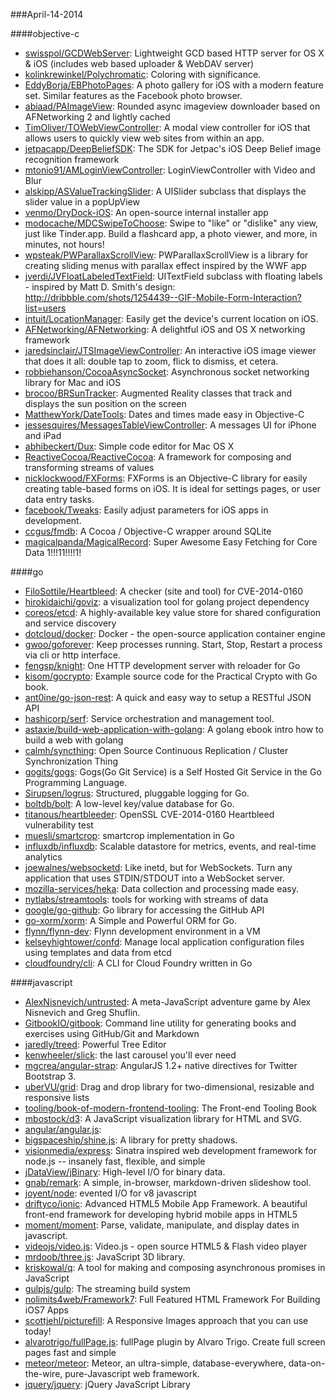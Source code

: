 ###April-14-2014

####objective-c
* [swisspol/GCDWebServer](https://github.com/swisspol/GCDWebServer): Lightweight GCD based HTTP server for OS X & iOS (includes web based uploader & WebDAV server)
* [kolinkrewinkel/Polychromatic](https://github.com/kolinkrewinkel/Polychromatic): Coloring with significance.
* [EddyBorja/EBPhotoPages](https://github.com/EddyBorja/EBPhotoPages): A photo gallery for iOS with a modern feature set. Similar features as the Facebook photo browser.
* [abiaad/PAImageView](https://github.com/abiaad/PAImageView): Rounded async imageview downloader based on AFNetworking 2 and lightly cached
* [TimOliver/TOWebViewController](https://github.com/TimOliver/TOWebViewController): A modal view controller for iOS that allows users to quickly view web sites from within an app.
* [jetpacapp/DeepBeliefSDK](https://github.com/jetpacapp/DeepBeliefSDK): The SDK for Jetpac's iOS Deep Belief image recognition framework
* [mtonio91/AMLoginViewController](https://github.com/mtonio91/AMLoginViewController): LoginViewController with Video and Blur
* [alskipp/ASValueTrackingSlider](https://github.com/alskipp/ASValueTrackingSlider): A UISlider subclass that displays the slider value in a popUpView
* [venmo/DryDock-iOS](https://github.com/venmo/DryDock-iOS): An open-source internal installer app
* [modocache/MDCSwipeToChoose](https://github.com/modocache/MDCSwipeToChoose): Swipe to "like" or "dislike" any view, just like Tinder.app. Build a flashcard app, a photo viewer, and more, in minutes, not hours!
* [wpsteak/PWParallaxScrollView](https://github.com/wpsteak/PWParallaxScrollView): PWParallaxScrollView is a library for creating sliding menus with parallax effect inspired by the WWF app
* [jverdi/JVFloatLabeledTextField](https://github.com/jverdi/JVFloatLabeledTextField): UITextField subclass with floating labels - inspired by Matt D. Smith's design: http://dribbble.com/shots/1254439--GIF-Mobile-Form-Interaction?list=users
* [intuit/LocationManager](https://github.com/intuit/LocationManager): Easily get the device's current location on iOS.
* [AFNetworking/AFNetworking](https://github.com/AFNetworking/AFNetworking): A delightful iOS and OS X networking framework
* [jaredsinclair/JTSImageViewController](https://github.com/jaredsinclair/JTSImageViewController): An interactive iOS image viewer that does it all: double tap to zoom, flick to dismiss, et cetera.
* [robbiehanson/CocoaAsyncSocket](https://github.com/robbiehanson/CocoaAsyncSocket): Asynchronous socket networking library for Mac and iOS
* [brocoo/BRSunTracker](https://github.com/brocoo/BRSunTracker): Augmented Reality classes that track and displays the sun position on the screen
* [MatthewYork/DateTools](https://github.com/MatthewYork/DateTools): Dates and times made easy in Objective-C
* [jessesquires/MessagesTableViewController](https://github.com/jessesquires/MessagesTableViewController): A messages UI for iPhone and iPad
* [abhibeckert/Dux](https://github.com/abhibeckert/Dux): Simple code editor for Mac OS X
* [ReactiveCocoa/ReactiveCocoa](https://github.com/ReactiveCocoa/ReactiveCocoa): A framework for composing and transforming streams of values
* [nicklockwood/FXForms](https://github.com/nicklockwood/FXForms):  FXForms is an Objective-C library for easily creating table-based forms on iOS. It is ideal for settings pages, or user data entry tasks.
* [facebook/Tweaks](https://github.com/facebook/Tweaks): Easily adjust parameters for iOS apps in development.
* [ccgus/fmdb](https://github.com/ccgus/fmdb): A Cocoa / Objective-C wrapper around SQLite
* [magicalpanda/MagicalRecord](https://github.com/magicalpanda/MagicalRecord): Super Awesome Easy Fetching for Core Data 1!!!11!!!!1!

####go
* [FiloSottile/Heartbleed](https://github.com/FiloSottile/Heartbleed): A checker (site and tool) for CVE-2014-0160
* [hirokidaichi/goviz](https://github.com/hirokidaichi/goviz): a visualization tool for golang project dependency
* [coreos/etcd](https://github.com/coreos/etcd): A highly-available key value store for shared configuration and service discovery
* [dotcloud/docker](https://github.com/dotcloud/docker): Docker - the open-source application container engine
* [gwoo/goforever](https://github.com/gwoo/goforever): Keep processes running. Start, Stop, Restart a process via cli or http interface. 
* [fengsp/knight](https://github.com/fengsp/knight): One HTTP development server with reloader for Go
* [kisom/gocrypto](https://github.com/kisom/gocrypto): Example source code for the Practical Crypto with Go book.
* [ant0ine/go-json-rest](https://github.com/ant0ine/go-json-rest): A quick and easy way to setup a RESTful JSON API
* [hashicorp/serf](https://github.com/hashicorp/serf): Service orchestration and management tool.
* [astaxie/build-web-application-with-golang](https://github.com/astaxie/build-web-application-with-golang): A golang ebook intro how to build a web with golang
* [calmh/syncthing](https://github.com/calmh/syncthing): Open Source Continuous Replication / Cluster Synchronization Thing
* [gogits/gogs](https://github.com/gogits/gogs): Gogs(Go Git Service) is a Self Hosted Git Service in the Go Programming Language.
* [Sirupsen/logrus](https://github.com/Sirupsen/logrus): Structured, pluggable logging for Go.
* [boltdb/bolt](https://github.com/boltdb/bolt): A low-level key/value database for Go.
* [titanous/heartbleeder](https://github.com/titanous/heartbleeder): OpenSSL CVE-2014-0160 Heartbleed vulnerability test
* [muesli/smartcrop](https://github.com/muesli/smartcrop): smartcrop implementation in Go
* [influxdb/influxdb](https://github.com/influxdb/influxdb): Scalable datastore for metrics, events, and real-time analytics
* [joewalnes/websocketd](https://github.com/joewalnes/websocketd): Like inetd, but for WebSockets. Turn any application that uses STDIN/STDOUT into a WebSocket server.
* [mozilla-services/heka](https://github.com/mozilla-services/heka): Data collection and processing made easy.
* [nytlabs/streamtools](https://github.com/nytlabs/streamtools): tools for working with streams of data
* [google/go-github](https://github.com/google/go-github): Go library for accessing the GitHub API
* [go-xorm/xorm](https://github.com/go-xorm/xorm): A Simple and Powerful ORM for Go.
* [flynn/flynn-dev](https://github.com/flynn/flynn-dev): Flynn development environment in a VM
* [kelseyhightower/confd](https://github.com/kelseyhightower/confd): Manage local application configuration files using templates and data from etcd
* [cloudfoundry/cli](https://github.com/cloudfoundry/cli): A CLI for Cloud Foundry written in Go

####javascript
* [AlexNisnevich/untrusted](https://github.com/AlexNisnevich/untrusted): A meta-JavaScript adventure game by Alex Nisnevich and Greg Shuflin.
* [GitbookIO/gitbook](https://github.com/GitbookIO/gitbook): Command line utility for generating books and exercises using GitHub/Git and Markdown
* [jaredly/treed](https://github.com/jaredly/treed): Powerful Tree Editor
* [kenwheeler/slick](https://github.com/kenwheeler/slick): the last carousel you'll ever need
* [mgcrea/angular-strap](https://github.com/mgcrea/angular-strap): AngularJS 1.2+ native directives for Twitter Bootstrap 3.
* [uberVU/grid](https://github.com/uberVU/grid): Drag and drop library for two-dimensional, resizable and responsive lists
* [tooling/book-of-modern-frontend-tooling](https://github.com/tooling/book-of-modern-frontend-tooling): The Front-end Tooling Book
* [mbostock/d3](https://github.com/mbostock/d3): A JavaScript visualization library for HTML and SVG.
* [angular/angular.js](https://github.com/angular/angular.js): 
* [bigspaceship/shine.js](https://github.com/bigspaceship/shine.js): A library for pretty shadows.
* [visionmedia/express](https://github.com/visionmedia/express): Sinatra inspired web development framework for node.js -- insanely fast, flexible, and simple
* [jDataView/jBinary](https://github.com/jDataView/jBinary): High-level I/O for binary data.
* [gnab/remark](https://github.com/gnab/remark): A simple, in-browser, markdown-driven slideshow tool.
* [joyent/node](https://github.com/joyent/node): evented I/O for v8 javascript
* [driftyco/ionic](https://github.com/driftyco/ionic): Advanced HTML5 Mobile App Framework. A beautiful front-end framework for developing hybrid mobile apps in HTML5
* [moment/moment](https://github.com/moment/moment): Parse, validate, manipulate, and display dates in javascript.
* [videojs/video.js](https://github.com/videojs/video.js): Video.js - open source HTML5 & Flash video player
* [mrdoob/three.js](https://github.com/mrdoob/three.js): JavaScript 3D library.
* [kriskowal/q](https://github.com/kriskowal/q): A tool for making and composing asynchronous promises in JavaScript
* [gulpjs/gulp](https://github.com/gulpjs/gulp): The streaming build system
* [nolimits4web/Framework7](https://github.com/nolimits4web/Framework7): Full Featured HTML Framework For Building iOS7 Apps
* [scottjehl/picturefill](https://github.com/scottjehl/picturefill): A Responsive Images approach that you can use today!
* [alvarotrigo/fullPage.js](https://github.com/alvarotrigo/fullPage.js): fullPage plugin by Alvaro Trigo. Create full screen pages fast and simple
* [meteor/meteor](https://github.com/meteor/meteor): Meteor, an ultra-simple, database-everywhere, data-on-the-wire, pure-Javascript web framework.
* [jquery/jquery](https://github.com/jquery/jquery): jQuery JavaScript Library
